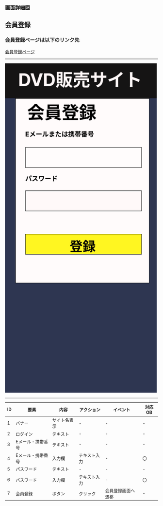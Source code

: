 ### 画面詳細図
## 会員登録
### 会員登録ページは以下のリンク先
[会員登録ページ](https://www.figma.com/file/aUIBKwBN1BN1f6srbwgCz3/%E4%B8%AD%E6%9D%91%E5%8B%87%E8%BC%9D-s-team-library?node-id=320%3A12)
*****
<img src="../img/touroku.png" width="500">

******

|ID|要素|内容|アクション|イベント|対応OB|
|---|---|---|-----------|-------|------|
|1  |バナー|サイト名表示|-|-|-|
|2  |ログイン|テキスト|-|-|-|
|3  |Eメール・携帯番号|テキスト|-|-|-|
|4  |Eメール・携帯番号|入力欄|テキスト入力|-|〇|
|5  |パスワード|テキスト|-|-|-|
|6  |パスワード|入力欄|テキスト入力|-|〇|
|7  |会員登録|ボタン|クリック|会員登録画面へ遷移|-|


